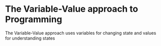 # The Variable-Value approach to Programming
The Variable-Value approach uses variables for changing state and values for understanding states
